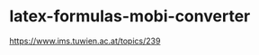 latex-formulas-mobi-converter
=============================

https://www.ims.tuwien.ac.at/topics/239
